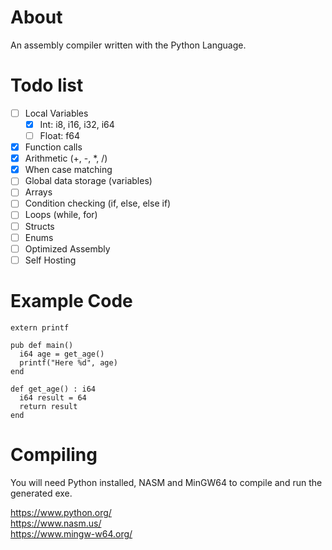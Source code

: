 # About
An assembly compiler written with the Python Language.

# Todo list
- [ ] Local Variables<br>
  - [x] Int: i8, i16, i32, i64 
  - [ ] Float: f64
- [x] Function calls
- [x] Arithmetic (+, -, *, /)
- [x] When case matching
- [ ] Global data storage (variables)
- [ ] Arrays
- [ ] Condition checking (if, else, else if)
- [ ] Loops (while, for)
- [ ] Structs
- [ ] Enums 
- [ ] Optimized Assembly
- [ ] Self Hosting

# Example Code
```
extern printf

pub def main()
  i64 age = get_age()
  printf("Here %d", age)
end

def get_age() : i64
  i64 result = 64
  return result
end
```

# Compiling
You will need Python installed, NASM and MinGW64 to compile and run the generated exe.

https://www.python.org/
<br>
https://www.nasm.us/
<br>
https://www.mingw-w64.org/
